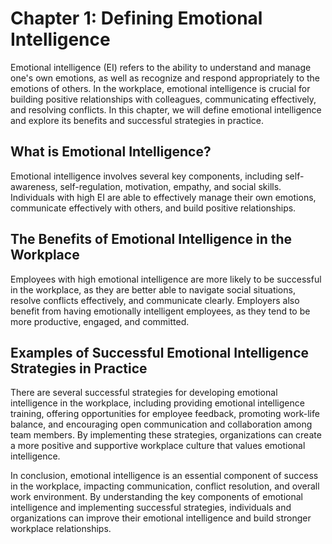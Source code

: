 Chapter 1: Defining Emotional Intelligence
==========================================

Emotional intelligence (EI) refers to the ability to understand and manage one's own emotions, as well as recognize and respond appropriately to the emotions of others. In the workplace, emotional intelligence is crucial for building positive relationships with colleagues, communicating effectively, and resolving conflicts. In this chapter, we will define emotional intelligence and explore its benefits and successful strategies in practice.

What is Emotional Intelligence?
-------------------------------

Emotional intelligence involves several key components, including self-awareness, self-regulation, motivation, empathy, and social skills. Individuals with high EI are able to effectively manage their own emotions, communicate effectively with others, and build positive relationships.

The Benefits of Emotional Intelligence in the Workplace
-------------------------------------------------------

Employees with high emotional intelligence are more likely to be successful in the workplace, as they are better able to navigate social situations, resolve conflicts effectively, and communicate clearly. Employers also benefit from having emotionally intelligent employees, as they tend to be more productive, engaged, and committed.

Examples of Successful Emotional Intelligence Strategies in Practice
--------------------------------------------------------------------

There are several successful strategies for developing emotional intelligence in the workplace, including providing emotional intelligence training, offering opportunities for employee feedback, promoting work-life balance, and encouraging open communication and collaboration among team members. By implementing these strategies, organizations can create a more positive and supportive workplace culture that values emotional intelligence.

In conclusion, emotional intelligence is an essential component of success in the workplace, impacting communication, conflict resolution, and overall work environment. By understanding the key components of emotional intelligence and implementing successful strategies, individuals and organizations can improve their emotional intelligence and build stronger workplace relationships.
